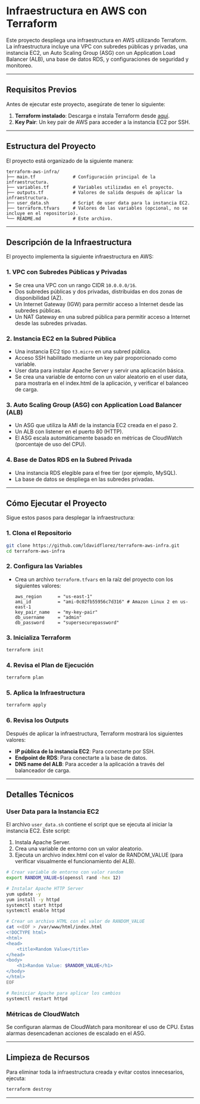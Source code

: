 # Infraestructura en AWS con Terraform

Este proyecto despliega una infraestructura en AWS utilizando Terraform. La infraestructura incluye una VPC con subredes públicas y privadas, una instancia EC2, un Auto Scaling Group (ASG) con un Application Load Balancer (ALB), una base de datos RDS, y configuraciones de seguridad y monitoreo.

---

## Requisitos Previos

Antes de ejecutar este proyecto, asegúrate de tener lo siguiente:

1. **Terraform instalado**: Descarga e instala Terraform desde [aquí](https://www.terraform.io/downloads.html).
2. **Key Pair**: Un key pair de AWS para acceder a la instancia EC2 por SSH.

---

## Estructura del Proyecto

El proyecto está organizado de la siguiente manera:

```
terraform-aws-infra/
├── main.tf              # Configuración principal de la infraestructura.
├── variables.tf         # Variables utilizadas en el proyecto.
├── outputs.tf           # Valores de salida después de aplicar la infraestructura.
├── user_data.sh         # Script de user data para la instancia EC2.
├── terraform.tfvars     # Valores de las variables (opcional, no se incluye en el repositorio).
└── README.md            # Este archivo.
```

---

## Descripción de la Infraestructura

El proyecto implementa la siguiente infraestructura en AWS:

### 1. **VPC con Subredes Públicas y Privadas**
   - Se crea una VPC con un rango CIDR `10.0.0.0/16`.
   - Dos subredes públicas y dos privadas, distribuidas en dos zonas de disponibilidad (AZ).
   - Un Internet Gateway (IGW) para permitir acceso a Internet desde las subredes públicas.
   - Un NAT Gateway en una subred pública para permitir acceso a Internet desde las subredes privadas.

### 2. **Instancia EC2 en la Subred Pública**
   - Una instancia EC2 tipo `t3.micro` en una subred pública.
   - Acceso SSH habilitado mediante un key pair proporcionado como variable.
   - User data para instalar Apache Server y servir una aplicación básica.
   - Se crea una variable de entorno con un valor aleatorio en el user data, para mostrarla en el index.html de la aplicación, y verificar el balanceo de carga.

### 3. **Auto Scaling Group (ASG) con Application Load Balancer (ALB)**
   - Un ASG que utiliza la AMI de la instancia EC2 creada en el paso 2.
   - Un ALB con listener en el puerto 80 (HTTP).
   - El ASG escala automáticamente basado en métricas de CloudWatch (porcentaje de uso del CPU).

### 4. **Base de Datos RDS en la Subred Privada**
   - Una instancia RDS elegible para el free tier (por ejemplo, MySQL).
   - La base de datos se despliega en las subredes privadas.
---

## Cómo Ejecutar el Proyecto

Sigue estos pasos para desplegar la infraestructura:

### 1. **Clona el Repositorio**
   ```bash
   git clone https://github.com/ldavidflorez/terraform-aws-infra.git
   cd terraform-aws-infra
   ```

### 2. **Configura las Variables**
   - Crea un archivo `terraform.tfvars` en la raíz del proyecto con los siguientes valores:
     ```hcl
     aws_region      = "us-east-1"
     ami_id          = "ami-0c02fb55956c7d316" # Amazon Linux 2 en us-east-1
     key_pair_name   = "my-key-pair"
     db_username     = "admin"
     db_password     = "supersecurepassword"
     ```

### 3. **Inicializa Terraform**
   ```bash
   terraform init
   ```

### 4. **Revisa el Plan de Ejecución**
   ```bash
   terraform plan
   ```

### 5. **Aplica la Infraestructura**
   ```bash
   terraform apply
   ```

### 6. **Revisa los Outputs**
   Después de aplicar la infraestructura, Terraform mostrará los siguientes valores:
   - **IP pública de la instancia EC2**: Para conectarte por SSH.
   - **Endpoint de RDS**: Para conectarte a la base de datos.
   - **DNS name del ALB**: Para acceder a la aplicación a través del balanceador de carga.

---

## Detalles Técnicos

### User Data para la Instancia EC2

El archivo `user_data.sh` contiene el script que se ejecuta al iniciar la instancia EC2. Este script:
1. Instala Apache Server.
2. Crea una variable de entorno con un valor aleatorio.
3. Ejecuta un archivo index.html con el valor de RANDOM_VALUE (para verificar visualmente el funcionamiento del ALB).

```bash
# Crear variable de entorno con valor random
export RANDOM_VALUE=$(openssl rand -hex 12)

# Instalar Apache HTTP Server
yum update -y
yum install -y httpd
systemctl start httpd
systemctl enable httpd

# Crear un archivo HTML con el valor de RANDOM_VALUE
cat <<EOF > /var/www/html/index.html
<!DOCTYPE html>
<html>
<head>
    <title>Random Value</title>
</head>
<body>
    <h1>Random Value: $RANDOM_VALUE</h1>
</body>
</html>
EOF

# Reiniciar Apache para aplicar los cambios
systemctl restart httpd
```

### Métricas de CloudWatch

Se configuran alarmas de CloudWatch para monitorear el uso de CPU. Estas alarmas desencadenan acciones de escalado en el ASG.

---

## Limpieza de Recursos

Para eliminar toda la infraestructura creada y evitar costos innecesarios, ejecuta:

```bash
terraform destroy
```

---